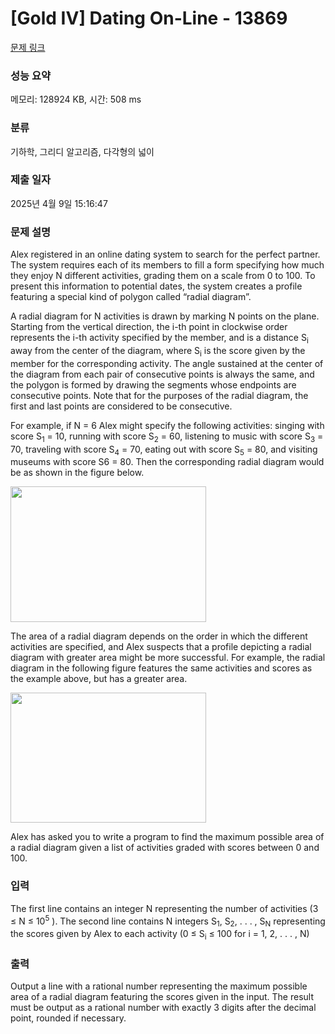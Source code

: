 # [Gold IV] Dating On-Line - 13869 

[문제 링크](https://www.acmicpc.net/problem/13869) 

### 성능 요약

메모리: 128924 KB, 시간: 508 ms

### 분류

기하학, 그리디 알고리즘, 다각형의 넓이

### 제출 일자

2025년 4월 9일 15:16:47

### 문제 설명

<p>Alex registered in an online dating system to search for the perfect partner. The system requires each of its members to fill a form specifying how much they enjoy N different activities, grading them on a scale from 0 to 100. To present this information to potential dates, the system creates a profile featuring a special kind of polygon called “radial diagram”.</p>

<p>A radial diagram for N activities is drawn by marking N points on the plane. Starting from the vertical direction, the i-th point in clockwise order represents the i-th activity specified by the member, and is a distance S<sub>i</sub> away from the center of the diagram, where S<sub>i</sub> is the score given by the member for the corresponding activity. The angle sustained at the center of the diagram from each pair of consecutive points is always the same, and the polygon is formed by drawing the segments whose endpoints are consecutive points. Note that for the purposes of the radial diagram, the first and last points are considered to be consecutive.</p>

<p>For example, if N = 6 Alex might specify the following activities: singing with score S<sub>1</sub> = 10, running with score S<sub>2</sub> = 60, listening to music with score S<sub>3</sub> = 70, traveling with score S<sub>4</sub> = 70, eating out with score S<sub>5</sub> = 80, and visiting museums with score S6 = 80. Then the corresponding radial diagram would be as shown in the figure below.</p>

<p><img alt="" src="https://onlinejudgeimages.s3.amazonaws.com/problem/13869/%EC%8A%A4%ED%81%AC%EB%A6%B0%EC%83%B7%202016-11-19%20%EC%98%A4%EC%A0%84%203.50.39.png" style="height:217px; width:313px"></p>

<p>The area of a radial diagram depends on the order in which the different activities are specified, and Alex suspects that a profile depicting a radial diagram with greater area might be more successful. For example, the radial diagram in the following figure features the same activities and scores as the example above, but has a greater area.</p>

<p><img alt="" src="https://onlinejudgeimages.s3.amazonaws.com/problem/13869/%EC%8A%A4%ED%81%AC%EB%A6%B0%EC%83%B7%202016-11-19%20%EC%98%A4%EC%A0%84%203.50.48.png" style="height:208px; width:313px"></p>

<p>Alex has asked you to write a program to find the maximum possible area of a radial diagram given a list of activities graded with scores between 0 and 100.</p>

### 입력 

 <p>The first line contains an integer N representing the number of activities (3 ≤ N ≤ 10<sup>5</sup> ). The second line contains N integers S<sub>1</sub>, S<sub>2</sub>, . . . , S<sub>N</sub> representing the scores given by Alex to each activity (0 ≤ S<sub>i</sub> ≤ 100 for i = 1, 2, . . . , N)</p>

### 출력 

 <p>Output a line with a rational number representing the maximum possible area of a radial diagram featuring the scores given in the input. The result must be output as a rational number with exactly 3 digits after the decimal point, rounded if necessary.</p>

